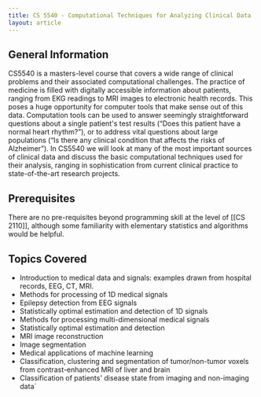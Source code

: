 ```yaml
---
title: CS 5540 - Computational Techniques for Analyzing Clinical Data
layout: article
---
```


## General Information

CS5540 is a masters-level course that covers a wide range of clinical problems and their associated computational challenges. The practice of medicine is filled with digitally accessible information about patients, ranging from EKG readings to MRI images to electronic health records. This poses a huge opportunity for computer tools that make sense out of this data. Computation tools can be used to answer seemingly straightforward questions about a single patient's test results (“Does this patient have a normal heart rhythm?”), or to address vital questions about large populations (“Is there any clinical condition that affects the risks of Alzheimer”). In CS5540 we will look at many of the most important sources of clinical data and discuss the basic computational techniques used for their analysis, ranging in sophistication from current clinical practice to state-of-the-art research projects.

## Prerequisites

There are no pre-requisites beyond programming skill at the level of [[CS 2110]], although some familiarity with elementary statistics and algorithms would be helpful.

## Topics Covered

 - Introduction to medical data and signals: examples drawn from hospital records, EEG, CT, MRI.
 - Methods for processing of 1D medical signals
 - Epilepsy detection from EEG signals
 - Statistically optimal estimation and detection of 1D signals
 - Methods for processing multi-dimensional medical signals
 - Statistically optimal estimation and detection
 - MRI image reconstruction
 - Image segmentation
 - Medical applications of machine learning
 - Classification, clustering and segmentation of tumor/non-tumor voxels from contrast-enhanced MRI of liver and brain
 - Classification of patients' disease state from imaging and non-imaging data`
